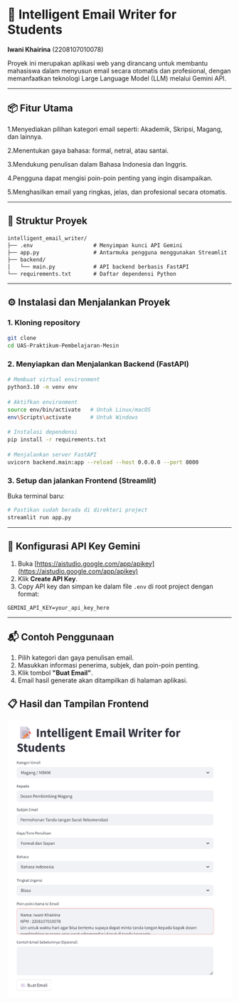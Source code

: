 # 📝 Intelligent Email Writer for Students

**Iwani Khairina**  (2208107010078)

Proyek ini merupakan aplikasi web yang dirancang untuk membantu mahasiswa dalam menyusun email secara otomatis dan profesional, dengan memanfaatkan teknologi Large Language Model (LLM) melalui Gemini API.

---

## 📦 Fitur Utama

1.Menyediakan pilihan kategori email seperti: Akademik, Skripsi, Magang, dan lainnya.

2.Menentukan gaya bahasa: formal, netral, atau santai.

3.Mendukung penulisan dalam Bahasa Indonesia dan Inggris.

4.Pengguna dapat mengisi poin-poin penting yang ingin disampaikan.

5.Menghasilkan email yang ringkas, jelas, dan profesional secara otomatis.

---

## 📁 Struktur Proyek

```
intelligent_email_writer/
├── .env                   # Menyimpan kunci API Gemini
├── app.py                 # Antarmuka pengguna menggunakan Streamlit
├── backend/
│   └── main.py            # API backend berbasis FastAPI
└── requirements.txt       # Daftar dependensi Python
````

---

## ⚙️ Instalasi dan Menjalankan Proyek

### 1. Kloning repository

```bash
git clone 
cd UAS-Praktikum-Pembelajaran-Mesin
````

### 2. Menyiapkan dan Menjalankan Backend (FastAPI)
```bash
# Membuat virtual environment
python3.10 -m venv env

# Aktifkan environment
source env/bin/activate   # Untuk Linux/macOS
env\Scripts\activate      # Untuk Windows

# Instalasi dependensi
pip install -r requirements.txt

# Menjalankan server FastAPI
uvicorn backend.main:app --reload --host 0.0.0.0 --port 8000
```

### 3. Setup dan jalankan Frontend (Streamlit)

Buka terminal baru:

```bash
# Pastikan sudah berada di direktori project
streamlit run app.py
```

---

## 🔐 Konfigurasi API Key Gemini

1. Buka [https://aistudio.google.com/app/apikey](https://aistudio.google.com/app/apikey)
2. Klik **Create API Key**.
3. Copy API key dan simpan ke dalam file `.env` di root project dengan format:

```env
GEMINI_API_KEY=your_api_key_here
```

---

## 📬 Contoh Penggunaan

1. Pilih kategori dan gaya penulisan email.
2. Masukkan informasi penerima, subjek, dan poin-poin penting.
3. Klik tombol **"Buat Email"**.
4. Email hasil generate akan ditampilkan di halaman aplikasi.

## 📋 Hasil dan Tampilan Frontend

![Screenshot](images/Screenshot-output.png) <br>
